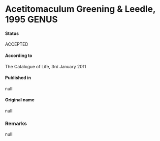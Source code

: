 # Acetitomaculum Greening & Leedle, 1995 GENUS

#### Status
ACCEPTED

#### According to
The Catalogue of Life, 3rd January 2011

#### Published in
null

#### Original name
null

### Remarks
null